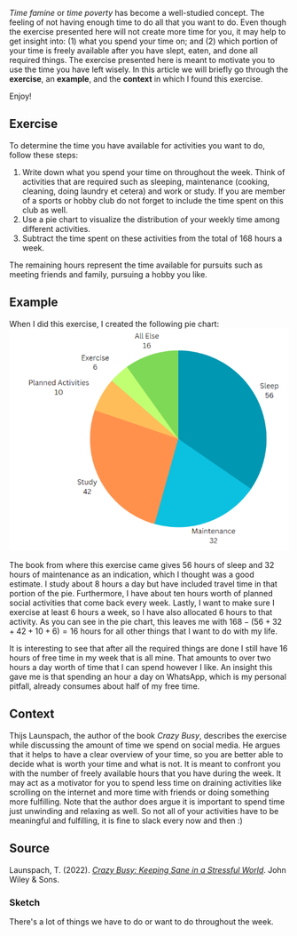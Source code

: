 *Time famine* or *time poverty* has become a well-studied concept. The feeling of not having enough time to do all that you want to do. Even though the exercise presented here will not create more time for you, it may help to get insight into: (1) what you spend your time on; and (2) which portion of your time is freely available after you have slept, eaten, and done all required things. The exercise presented here is meant to motivate you to use the time you have left wisely. In this article we will briefly go through the **exercise**, an **example**, and the **context** in which I found this exercise.

Enjoy!

## Exercise
To determine the time you have available for activities you want to do, follow these steps:
1. Write down what you spend your time on throughout the week. Think of activities that are required such as sleeping, maintenance (cooking, cleaning, doing laundry et cetera) and work or study. If you are member of a sports or hobby club do not forget to include the time spent on this club as well.
2. Use a pie chart to visualize the distribution of your weekly time among different activities.
3. Subtract the time spent on these activities from the total of 168 hours a week.

The remaining hours represent the time available for pursuits such as meeting friends and family, pursuing a hobby you like.

## Example
When I did this exercise, I created the following pie chart:
![](/images/pie_chart.png)

The book from where this exercise came gives 56 hours of sleep and 32 hours of maintenance as an indication, which I thought was a good estimate. I study about 8 hours a day but have included travel time in that portion of the pie. Furthermore, I have about ten hours worth of planned social activities that come back every week. Lastly, I want to make sure I exercise at least 6 hours a week, so I have also allocated 6 hours to that activity. As you can see in the pie chart, this leaves me with $168 - (56 + 32 + 42 + 10 + 6) = 16$ hours for all other things that I want to do with my life. 

It is interesting to see that after all the required things are done I still have 16 hours of free time in my week that is all mine. That amounts to over two hours a day worth of time that I can spend however I like. An insight this gave me is that spending an hour a day on WhatsApp, which is my personal pitfall, already consumes about half of my free time. 

## Context
Thijs Launspach, the author of the book *Crazy Busy*, describes the exercise while discussing the amount of time we spend on social media. He argues that it helps to have a clear overview of your time, so you are better able to decide what is worth your time and what is not. It is meant to confront you with the number of freely available hours that you have during the week. It may act as a motivator for you to spend less time on draining activities like scrolling on the internet and more time with friends or doing something more fulfilling. Note that the author does argue it is important to spend time just unwinding and relaxing as well. So not all of your activities have to be meaningful and fulfilling, it is fine to slack every now and then :)

## Source
Launspach, T. (2022). [_Crazy Busy: Keeping Sane in a Stressful World_](https://www.wiley.com/en-us/Crazy+Busy:+Keeping+Sane+in+a+Stressful+World-p-9780857089458). John Wiley & Sons.


### Sketch
There's a lot of things we have to do or want to do throughout the week.
